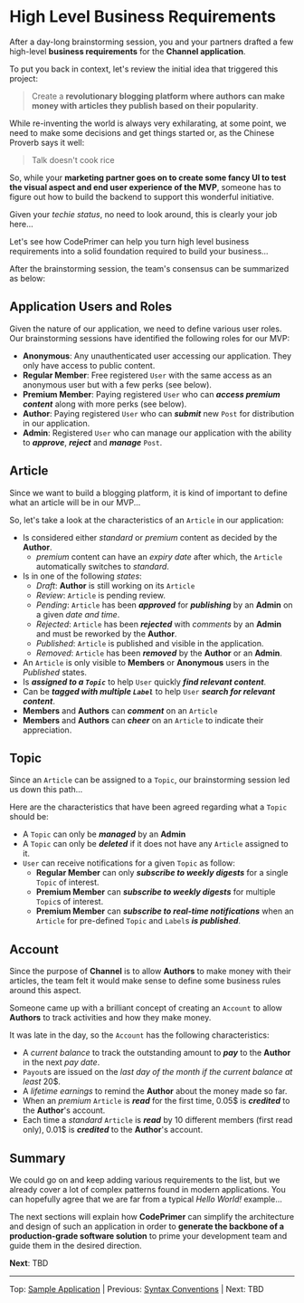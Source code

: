 # High Level Business Requirements
After a day-long brainstorming session, you and your partners drafted a few high-level **business requirements** for the **Channel application**.

To put you back in context, let's review the initial idea that triggered this project: 
> Create a **revolutionary blogging platform where authors can make money with articles they publish based on their popularity**. 

While re-inventing the world is always very exhilarating, at some point, we need to make some decisions and get things started or, as the Chinese Proverb says it well:
> Talk doesn't cook rice
 
So, while your **marketing partner goes on to create some fancy UI to test the visual aspect and end user experience of the MVP**, someone has to figure out how to build the backend to support this wonderful initiative.

Given your *techie status*, no need to look around, this is clearly your job here...

Let's see how CodePrimer can help you turn high level business requirements into a solid foundation required to build your business...

After the brainstorming session, the team's consensus can be summarized as below:
 
## Application Users and Roles   
Given the nature of our application, we need to define various user roles. Our brainstorming sessions have identified the following roles for our MVP:

 - **Anonymous**: Any unauthenticated user accessing our application. They only have access to public content.
 - **Regular Member**: Free registered `User` with the same access as an anonymous user but with a few perks (see below).
 - **Premium Member**: Paying registered `User` who can _**access premium content**_ along with more perks (see below).
 - **Author**: Paying registered `User` who can _**submit**_ new `Post` for distribution in our application.
 - **Admin**: Registered `User` who can manage our application with the ability to _**approve**_, _**reject**_ and _**manage**_ `Post`.

## Article
Since we want to build a blogging platform, it is kind of important to define what an article will be in our MVP...

So, let's take a look at the characteristics of an `Article` in our application:
 - Is considered either *standard* or *premium* content as decided by the **Author**.
   - *premium* content can have an *expiry date* after which, the `Article` automatically switches to *standard*.
 - Is in one of the following *states*:
   - *Draft*: **Author** is still working on its `Article`  
   - *Review*: `Article` is pending review.
   - *Pending*: `Article` has been _**approved**_ for _**publishing**_ by an **Admin** on a given *date and time*.
   - *Rejected*: `Article` has been _**rejected**_ with *comments* by an **Admin** and must be reworked by the **Author**. 
   - *Published*: `Article` is published and visible in the application.
   - *Removed*: `Article` has been _**removed**_ by the **Author** or an **Admin**.
 - An `Article` is only visible to **Members** or **Anonymous** users in the *Published* states. 
 - Is _**assigned to a `Topic`**_ to help `User` quickly _**find relevant content**_.
 - Can be _**tagged with multiple `Label`**_ to help `User` _**search for relevant content**_.
 - **Members** and **Authors** can _**comment**_ on an `Article`
 - **Members** and **Authors** can _**cheer**_ on an `Article` to indicate their appreciation.
 
## Topic
Since an `Article` can be assigned to a `Topic`, our brainstorming session led us down this path...

Here are the characteristics that have been agreed regarding what a `Topic` should be:
 - A `Topic` can only be _**managed**_ by an **Admin**
 - A `Topic` can only be _**deleted**_ if it does not have any `Article` assigned to it.
 - `User` can receive notifications for a given `Topic` as follow:
   - **Regular Member** can only _**subscribe to weekly digests**_ for a single `Topic` of interest.
   - **Premium Member** can _**subscribe to weekly digests**_ for multiple `Topic`s of interest.
   - **Premium Member** can _**subscribe to real-time notifications**_ when an `Article` for pre-defined `Topic` and `Label`s _**is published**_.
   
## Account
Since the purpose of **Channel** is to allow **Authors** to make money with their articles, the team felt it would make sense to define some business rules around this aspect.

Someone came up with a brilliant concept of creating an `Account` to allow **Authors** to track activities and how they make money.

It was late in the day, so the `Account` has the following characteristics:
 - A *current balance* to track the outstanding amount to _**pay**_ to the **Author** in the next *pay date*.
 - `Payout`s are issued on the *last day of the month if the current balance at least* 20$.
 - A *lifetime earnings* to remind the **Author** about the money made so far.
 - When an *premium* `Article` is _**read**_ for the first time, 0.05$ is _**credited**_ to the **Author**'s account.
 - Each time a *standard* `Article` is _**read**_ by 10 different members (first read only), 0.01$ is _**credited**_ to the **Author**'s account.
 
 
 ## Summary
 We could go on and keep adding various requirements to the list, but we already cover a lot of complex patterns found in modern applications. 
 You can hopefully agree that we are far from a typical *Hello World!* example...
 
 The next sections will explain how **CodePrimer** can simplify the architecture and design of such an application in order to **generate the backbone of a production-grade software solution** to prime your development team and guide them in the desired direction.
 
 **Next**: TBD
 
 ---
 Top: [Sample Application](Index.md) | Previous: [Syntax Conventions](Syntax.md) | Next: TBD
